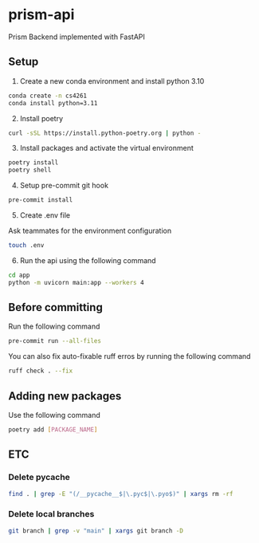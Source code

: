 # prism-api

Prism Backend implemented with FastAPI

## Setup

1. Create a new conda environment and install python 3.10

```bash
conda create -n cs4261
conda install python=3.11
```

2. Install poetry

```bash
curl -sSL https://install.python-poetry.org | python -
```

3. Install packages and activate the virtual environment

```bash
poetry install
poetry shell
```

4. Setup pre-commit git hook

```bash
pre-commit install
```

5. Create .env file

Ask teammates for the environment configuration

```bash
touch .env
```

6. Run the api using the following command

```bash
cd app
python -m uvicorn main:app --workers 4
```

## Before committing

Run the following command

```bash
pre-commit run --all-files
```

You can also fix auto-fixable ruff erros by running the following command

```bash
ruff check . --fix
```

## Adding new packages

Use the following command

```bash
poetry add [PACKAGE_NAME]
```

## ETC

### Delete **pycache**

```bash
find . | grep -E "(/__pycache__$|\.pyc$|\.pyo$)" | xargs rm -rf
```

### Delete local branches

```bash
git branch | grep -v "main" | xargs git branch -D
```

